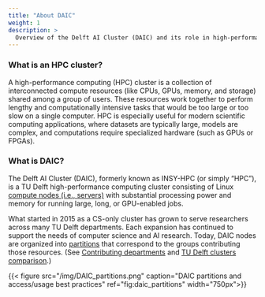 ```yaml
---
title: "About DAIC"
weight: 1
description: >
  Overview of the Delft AI Cluster (DAIC) and its role in high-performance computing at TU Delft.
---
```


### What is an HPC cluster?

A high-performance computing (HPC) cluster is a collection of interconnected compute resources (like CPUs, GPUs, memory, and storage) shared among a group of users. These resources work together to perform lengthy and computationally intensive tasks that would be too large or too slow on a single computer. HPC is especially useful for modern scientific computing applications, where datasets are typically large, models are complex, and computations require specialized hardware (such as GPUs or FPGAs).


### What is DAIC?

The Delft AI Cluster (DAIC), formerly known as INSY-HPC (or simply “HPC”), is a TU Delft high-performance computing cluster consisting of Linux [compute nodes (i.e., servers)](/docs/system/#compute-nodes) with substantial processing power and memory for running large, long, or GPU-enabled jobs.

What started in 2015 as a CS-only cluster has grown to serve researchers across many TU Delft departments. Each expansion has continued to support the needs of computer science and AI research. Today, DAIC nodes are organized into [partitions](/docs/manual/job-submission/partitions/) that correspond to the groups contributing those resources. (See [Contributing departments](/docs/introduction/contributors-funders/#contributing-departments) and [TU Delft clusters comparison](/docs/introduction/tud-clusters/).)

{{< figure src="/img/DAIC_partitions.png" caption="DAIC partitions and access/usage best practices" ref="fig:daic_partitions" width="750px">}}





